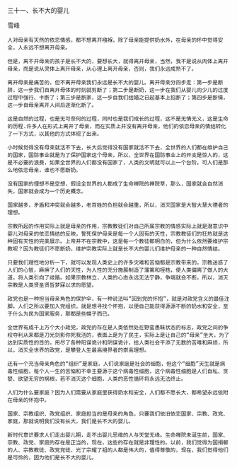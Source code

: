 三十一、长不大的婴儿

雪峰


    人对母亲有天然的依恋情感，都不想离开襁褓，除了母亲能提供奶水外，在母亲的怀中觉得安全，人永远不想离开母亲。

    但是，离不开母亲的孩子是长不大的，要想长大，就得离开母亲，当然，我不是说从肉体上离开母亲，而是说从灵体上离开母亲，从心理上离开母亲，否则，我们永远成熟不了。

    离开母亲是痛苦的，但不离开母亲我们永远是长不大的婴儿。离开母亲分四步走：第一步是断脐，这一步我们自离开母体的时刻就剪断了；第二步是断奶，这一步在我们从婴儿向少儿的过度过程中强行、卡断了；第三步是断家，这一步自我们结婚之日起基本上掐断了；第四步是断情，这一步自母亲离开人间后逐渐化断了。

    这是自然的过程，也是无可奈何的过程，同时也是我们成长的过程，这不是无情无义，这是生命的历程.许多人在形式上离开了母亲，而在实质上并没有离开母亲，他们的依恋母亲的情结转化了一下方式，以其他的方式体现了出来。

    小时候觉得没有母亲就活不下去，长大后觉得没有国家就活不下去，全世界的人们都在维护自己的国家，国防事业就是为了保护国家这个母亲，所以，全世界在国防事业上的开支是惊人的，这是不必要的浪费，如果全世界的人们都没有国家了，人类的文明就可以上一个台阶。可人们是那么地依恋母亲，谁也不愿断奶。

    没有国家的理想不是空想，假设全世界的人都成了生命禅院的禅院草，那么，国家就会自然消失，国家就会成为一个历史概念。

    国家越多，矛盾和冲突就会越多，老百姓的负担就会越重，所以，消灭国家是大智大慧大德者的理想。

    宗教所起的作用实际上就是母亲的作用，宗教教徒们对自己所属宗教的情感实际上就是潜意识中婴儿对母亲的依恋情结的反映，誓死保护母亲是每一个人固有的天性，宗教教徒们的狂热就是这种固有天性的完美展示。上帝并不在宗教中，这是每一个教徒都明白的，但为什么依然要维护宗教呢？因为教徒们不愿断奶，维护宗教实际上就是长不大的婴儿们维护母亲的一种自然情结。

    只要我们理性地分析一下，就可以发现人类史上的许多灾难和苦恼都是宗教带来的，宗教迷惑了人们的心智，麻痹了人们的天性，为人性的充分施展制造了藩篱和桎梏，使人类偏离了做人的大道，将人类引向了歧路。如果宗教林立，人类的心态永远无法宁静，争端就会不断，所以，消灭宗教是人类贤圣贤哲梦寐以求的愿望。

    政党也是一种担当母亲角色的保护伞，有一种说法叫“回到党的怀抱”，就是对政党含义的最佳注脚。人们之所以要加入党组织，就是想寻找个怀抱，以便自己能获得源源不断的奶水和安全，至于什么为民为国家服务，那都是些幌子而已。

    全世界有成千上万个大小政党，政党的存在是人类依然处在野蛮愚昧状态的标志，政党之间的争权夺利从来都是刀光剑影你死我活的，表面上是为了民主，实际上是让自己的“母亲”坐大，为了达到实质性的目的，用尽了各种阳谋诡计和阴谋诡计，给人类社会平添了无数的苦难和麻烦，所以，消灭全世界的政党，是攀登人生最高境界者的崇高理想。

    还有一个充当母亲角色的“组织”是家庭，人们说家庭是社会的细胞，但这个“细胞”天生就是病毒性细胞，每个人一生的苦恼和不幸主要源于这个病毒性细胞，这个病毒性细胞是人们自私、贪婪、欲望无穷的祸根，若不消灭这个细胞，人类的恶性循环将永远无法终止。

    人们为什么要家庭？因为人们需要从家庭里获得奶水和安全，人们都不愿长大，都希望永远依附在母亲的怀抱中。

    国家、宗教组织、政党组织、家庭担当的是母亲的角色，只要我们依旧依恋国家、宗教、政党、家庭，那就说明我们没有长大，我们是长不大的婴儿。

    新时代意识要求人们走出婴儿期，走不出婴儿思维的人与天堂无缘。生命禅院未诞生前，国家、宗教、政党、家庭的存在是正当的，现在，这些的存在就是非理性的。以前，我们觉得为国捐躯的人、宗教教徒、政党党徒、光了宗耀了祖的人都是伟大的，值得尊敬的，现在，我们觉得他们是可怜的，因为他们是长不大的婴儿。



